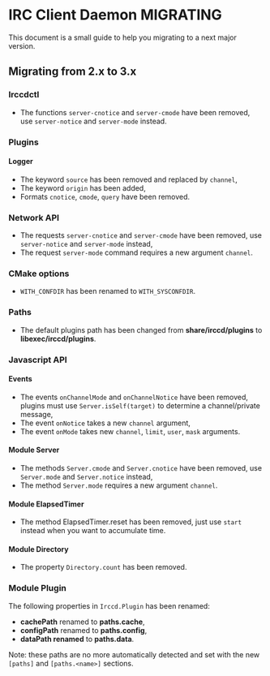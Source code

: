 IRC Client Daemon MIGRATING
===========================

This document is a small guide to help you migrating to a next major version.

Migrating from 2.x to 3.x
-------------------------

### Irccdctl

  - The functions `server-cnotice` and `server-cmode` have been removed, use
    `server-notice` and `server-mode` instead.

### Plugins

#### Logger

  - The keyword `source` has been removed and replaced by `channel`,
  - The keyword `origin` has been added,
  - Formats `cnotice`, `cmode`, `query` have been removed.


### Network API

  - The requests `server-cnotice` and `server-cmode` have been removed, use
    `server-notice` and `server-mode` instead,
  - The request `server-mode` command requires a new argument `channel`.

### CMake options

  - `WITH_CONFDIR` has been renamed to `WITH_SYSCONFDIR`.

### Paths

  - The default plugins path has been changed from **share/irccd/plugins** to
    **libexec/irccd/plugins**.

### Javascript API

#### Events

  - The events `onChannelMode` and `onChannelNotice` have been removed, plugins
    must use `Server.isSelf(target)` to determine a channel/private message,
  - The event `onNotice` takes a new `channel` argument,
  - The event `onMode` takes new `channel`, `limit`, `user`, `mask` arguments.

#### Module Server

  - The methods `Server.cmode` and `Server.cnotice` have been removed, use
    `Server.mode` and `Server.notice` instead,
  - The method `Server.mode` requires a new argument `channel`.

#### Module ElapsedTimer

  - The method ElapsedTimer.reset has been removed, just use `start` instead
    when you want to accumulate time.

#### Module Directory

  - The property `Directory.count` has been removed.

### Module Plugin

The following properties in `Irccd.Plugin` has been renamed:

  - **cachePath** renamed to **paths.cache**,
  - **configPath** renamed to **paths.config**,
  - **dataPath renamed** to **paths.data**.

Note: these paths are no more automatically detected and set with the new
      `[paths]` and `[paths.<name>]` sections.

